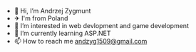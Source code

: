 - 👋 Hi, I’m Andrzej Zygmunt
- ✈ I'm from Poland
- 👀 I’m interested in web devlopment and game development
- 🌱 I’m currently learning ASP.NET 
- 📫 How to reach me andzyg1509@gmail.com
